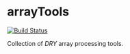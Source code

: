 # arrayTools

[![Build Status](https://travis-ci.org/bpostlethwaite/arraytools.png)](https://travis-ci.org/bpostlethwaite/arraytools)

Collection of _DRY_ array processing tools.
